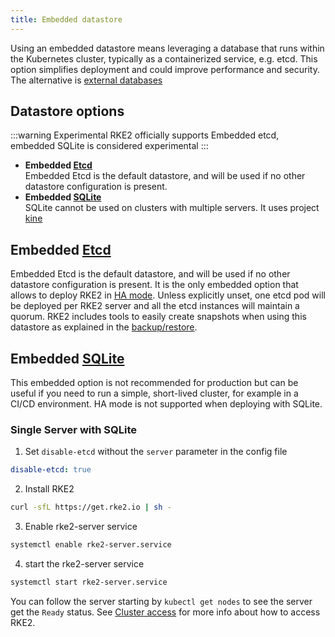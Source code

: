 ```yaml
---
title: Embedded datastore
---
```


Using an embedded datastore means leveraging a database that runs within the Kubernetes cluster, typically as a containerized service, e.g. etcd. This option simplifies deployment and could improve performance and security. The alternative is [external databases](external.md)

## Datastore options

:::warning Experimental
RKE2 officially supports Embedded etcd, embedded SQLite is considered experimental
:::

* **Embedded [Etcd](https://etcd.io/)**  
  Embedded Etcd is the default datastore, and will be used if no other datastore configuration is present.
* **Embedded [SQLite](https://www.sqlite.org/index.html)**  
  SQLite cannot be used on clusters with multiple servers. It uses project [kine](https://github.com/k3s-io/kine)



## Embedded [Etcd](https://etcd.io/)

Embedded Etcd is the default datastore, and will be used if no other datastore configuration is present.  It is the only embedded option that allows to deploy RKE2 in [HA mode](../install/ha.md). Unless explicitly unset, one etcd pod will be deployed per RKE2 server and all the etcd instances will maintain a quorum. RKE2 includes tools to easily create snapshots when using this datastore as explained in the [backup/restore](backup_restore.md).


## Embedded [SQLite](https://www.sqlite.org/index.html)

This embedded option is not recommended for production but can be useful if you need to run a simple, short-lived cluster, for example in a CI/CD environment. HA mode is not supported when deploying with SQLite.

### Single Server with SQLite

1. Set `disable-etcd` without the `server` parameter in the config file

```yaml
disable-etcd: true
```

2. Install RKE2 
```bash
curl -sfL https://get.rke2.io | sh -
```

3. Enable rke2-server service
```sh
systemctl enable rke2-server.service
```

4. start the rke2-server service

```sh
systemctl start rke2-server.service
```

You can follow the server starting by `kubectl get nodes` to see the server get the `Ready` status. See [Cluster access](../cluster_access.md) for more info about how to access RKE2.